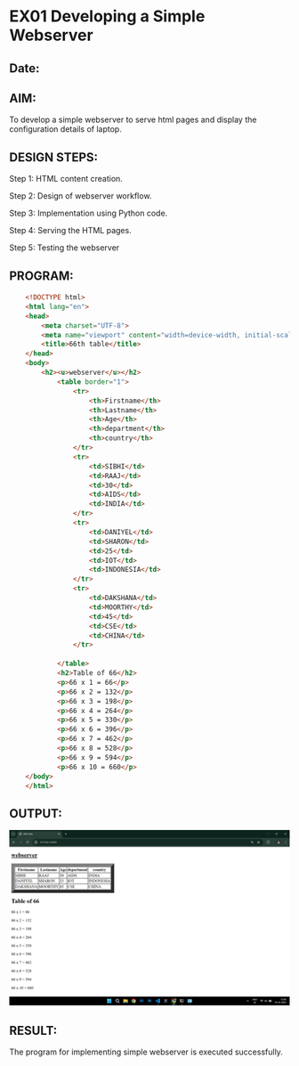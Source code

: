  
# EX01 Developing a Simple Webserver
## Date:

## AIM:
To develop a simple webserver to serve html pages and display the configuration details of laptop.

## DESIGN STEPS:
 Step 1:
 HTML content creation.
 
 Step 2:
 Design of webserver workflow.
 
 Step 3:
 Implementation using Python code.
 
 Step 4:
 Serving the HTML pages.
 
 Step 5:
 Testing the webserver
## PROGRAM:
```html
    <!DOCTYPE html> 
    <html lang="en">
    <head>
        <meta charset="UTF-8">
        <meta name="viewport" content="width=device-width, initial-scale=1.0">
        <title>66th table</title>
    </head>
    <body>
        <h2><u>webserver</u></h2>
            <table border="1">
                <tr>
                    <th>Firstname</th>
                    <th>Lastname</th>
                    <th>Age</th>
                    <th>department</th>
                    <th>country</th>
                </tr>
                <tr>
                    <td>SIBHI</td>
                    <td>RAAJ</td>
                    <td>30</td>
                    <td>AIDS</td>
                    <td>INDIA</td>
                </tr>
                <tr>
                    <td>DANIYEL</td>
                    <td>SHARON</td>
                    <td>25</td>
                    <td>IOT</td>
                    <td>INDONESIA</td>
                </tr>
                <tr>
                    <td>DAKSHANA</td>
                    <td>MOORTHY</td>
                    <td>45</td>
                    <td>CSE</td>
                    <td>CHINA</td>
                </tr>

            </table>
            <h2>Table of 66</h2>
            <p>66 x 1 = 66</p>
            <p>66 x 2 = 132</p>
            <p>66 x 3 = 198</p>
            <p>66 x 4 = 264</p>
            <p>66 x 5 = 330</p>
            <p>66 x 6 = 396</p>
            <p>66 x 7 = 462</p>
            <p>66 x 8 = 528</p>
            <p>66 x 9 = 594</p>
            <p>66 x 10 = 660</p>
    </body>
    </html>
```
## OUTPUT:
![output](static/Screenshot%20(6).png)
## RESULT:
The program for implementing simple webserver is executed successfully.
